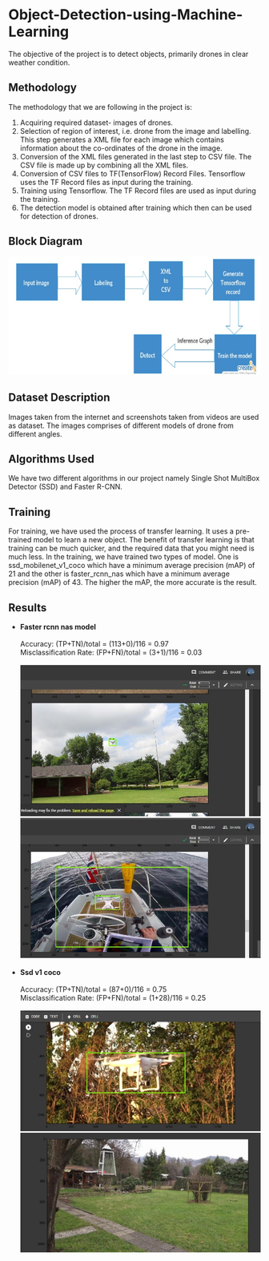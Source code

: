 # Object-Detection-using-Machine-Learning
The objective of the project is to detect objects, primarily drones in clear weather condition.
## Methodology
The methodology that we are following in the project is:<br>
1. Acquiring required dataset- images of drones.<br>
2. Selection of region of interest, i.e. drone from the image and labelling. This step generates
a XML file for each image which contains information about the co-ordinates of the drone
in the image.<br>
3. Conversion of the XML files generated in the last step to CSV file. The CSV file is made
up by combining all the XML files.<br>
4. Conversion of CSV files to TF(TensorFlow) Record Files. Tensorflow uses the TF Record
files as input during the training.<br>
5. Training using Tensorflow. The TF Record files are used as input during the training.<br>
6. The detection model is obtained after training which then can be used for detection of
drones.<br>
## Block Diagram
<img src="Block_diagram.jpg">

## Dataset Description
Images taken from the internet and screenshots taken from videos are used as dataset. The
images comprises of different models of drone from different angles.
## Algorithms Used
We have two different algorithms in our project namely Single Shot MultiBox Detector (SSD)
and Faster R-CNN.
## Training
For training, we have used the process of transfer learning. It uses a pre-trained model to learn
a new object. The benefit of transfer learning is that training can be much quicker, and the
required data that you might need is much less. In the training, we have trained two types of
model. One is ssd_mobilenet_v1_coco which have a minimum average precision (mAP) of 21
and the other is faster_rcnn_nas which have a minimum average precision (mAP) of 43. The
higher the mAP, the more accurate is the result.
## Results
- <b>Faster rcnn nas model</b><br><br>
Accuracy: (TP+TN)/total = (113+0)/116 = 0.97<br>
Misclassification Rate: (FP+FN)/total = (3+1)/116 = 0.03<br><br>
<img src="faster_rcnn_result.jpg"><br>
<img src="faster_rcnn_result2.jpg"><br><br>
- <b>Ssd v1 coco</b><br><br>
Accuracy: (TP+TN)/total = (87+0)/116 = 0.75<br>
Misclassification Rate: (FP+FN)/total = (1+28)/116 = 0.25<br><br>
<img src="ssd_result.jpg"><br>
<img src="ssd_result2.jpg"><br>

